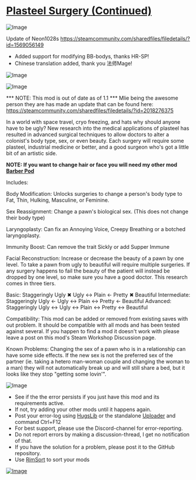 # [Plasteel Surgery (Continued)](https://steamcommunity.com/sharedfiles/filedetails/?id=2018276375)

![Image](https://i.imgur.com/buuPQel.png)

Update of Neon1028s
https://steamcommunity.com/sharedfiles/filedetails/?id=1569056149

- Added support for modifying BB-bodys, thanks HR-SP!
- Chinese translation added, thank you 法师Mage!

![Image](https://i.imgur.com/pufA0kM.png)
	
![Image](https://i.imgur.com/Z4GOv8H.png)

*** NOTE: This mod is out of date as of 1.1 ***
Mlie being the awesome person they are has made an update that can be found here:
https://steamcommunity.com/sharedfiles/filedetails/?id=2018276375

In a world with space travel, cryo freezing, and hats why should anyone have to be ugly? New research into the medical applications of plasteel has resulted in advanced surgical techniques to allow doctors to alter a colonist's body type, sex, or even beauty. Each surgery will require some plasteel, industrial medicine or better, and a good surgeon who's got a little bit of an artistic side. 

**NOTE: If you want to change hair or face you will need my other mod [Barber Pod](https://steamcommunity.com/sharedfiles/filedetails/?id=1570710062)**

Includes:

Body Modification: Unlocks surgeries to change a person's body type to Fat, Thin, Hulking, Masculine, or Feminine. 

Sex Reassignment: Change a pawn's biological sex. (This does not change their body type)

Laryngoplasty: Can fix an Annoying Voice, Creepy Breathing or a botched laryngoplasty.

Immunity Boost: Can remove the trait Sickly or add Supper Immune

Facial Reconstruction: Increase or decrease the beauty of a pawn by one level. To take a pawn from ugly to beautiful will require multiple surgeries. If any surgery happens to fail the beauty of the patient will instead be dropped by one level, so make sure you have a good doctor. This research comes in three tiers.

Basic: 
    Staggeringly Ugly ✖ Ugly ↔ Plain ← Pretty ✖ Beautiful
Intermediate: 
    Staggeringly Ugly ← Ugly ↔ Plain ↔ Pretty ← Beautiful 
Advanced: 
    Staggeringly Ugly ↔ Ugly ↔ Plain ↔ Pretty ↔ Beautiful

Compatibility: This mod can be added or removed from existing saves with out problem. It should be compatible with all mods and has been tested against several. If you happen to find a mod it doesn't work with please leave a post on this mod's Steam Workshop Discussion page.

Known Problems: Changing the sex of a pawn who is in a relationship can have some side effects. If the new sex is not the preferred sex of the partner (ie. taking a hetero man-woman couple and changing the woman to a man) they will not automatically break up and will still share a bed, but it looks like they stop "getting some lovin'".


![Image](https://i.imgur.com/PwoNOj4.png)



-  See if the the error persists if you just have this mod and its requirements active.
-  If not, try adding your other mods until it happens again.
-  Post your error-log using [HugsLib](https://steamcommunity.com/workshop/filedetails/?id=818773962) or the standalone [Uploader](https://steamcommunity.com/sharedfiles/filedetails/?id=2873415404) and command Ctrl+F12
-  For best support, please use the Discord-channel for error-reporting.
-  Do not report errors by making a discussion-thread, I get no notification of that.
-  If you have the solution for a problem, please post it to the GitHub repository.
-  Use [RimSort](https://github.com/RimSort/RimSort/releases/latest) to sort your mods



[![Image](https://img.shields.io/github/v/release/emipa606/PlasteelSurgery?label=latest%20version&style=plastic&color=9f1111&labelColor=black)](https://steamcommunity.com/sharedfiles/filedetails/changelog/2018276375)
